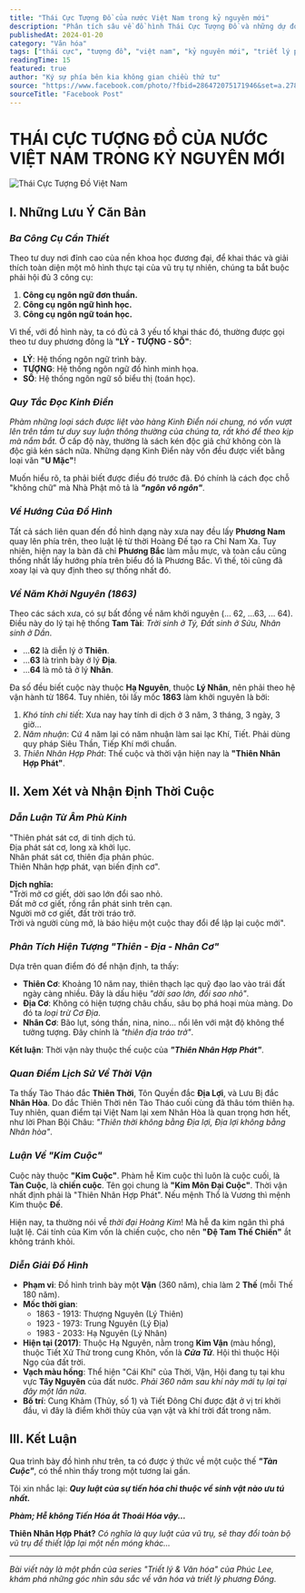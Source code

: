 ```yaml
---
title: "Thái Cực Tượng Đồ của nước Việt Nam trong kỷ nguyên mới"
description: "Phân tích sâu về đồ hình Thái Cực Tượng Đồ và những dự đoán về thời vận của Việt Nam trong kỷ nguyên mới dựa trên triết lý phương Đông."
publishedAt: 2024-01-20
category: "Văn hóa"
tags: ["thái cực", "tượng đồ", "việt nam", "kỷ nguyên mới", "triết lý phương đông"]
readingTime: 15
featured: true
author: "Ký sự phía bên kia không gian chiều thứ tư"
source: "https://www.facebook.com/photo/?fbid=286472075171946&set=a.278626265956527"
sourceTitle: "Facebook Post"
---
```


# THÁI CỰC TƯỢNG ĐỒ CỦA NƯỚC VIỆT NAM TRONG KỶ NGUYÊN MỚI

![Thái Cực Tượng Đồ Việt Nam](/images/posts/thai-cuc-tuong-do-cua-nuoc-viet-nam-trong-ky-nguyen-moi.jpg)

## **I. Những Lưu Ý Căn Bản**

### ***Ba Công Cụ Cần Thiết***

Theo tư duy nơi đỉnh cao của nền khoa học đương đại, để khai thác và giải thích toàn diện một mô hình thực tại của vũ trụ tự nhiên, chúng ta bắt buộc phải hội đủ 3 công cụ:

1.  **Công cụ ngôn ngữ đơn thuần.**
2.  **Công cụ ngôn ngữ hình học.**
3.  **Công cụ ngôn ngữ toán học.**

Vì thế, với đồ hình này, ta có đủ cả 3 yếu tố khai thác đó, thường được gọi theo tư duy phương đông là **"LÝ - TƯỢNG - SỐ"**:

*   **LÝ**: Hệ thống ngôn ngữ trình bày.
*   **TƯỢNG**: Hệ thống ngôn ngữ đồ hình minh họa.
*   **SỐ**: Hệ thống ngôn ngữ số biểu thị (toán học).

### ***Quy Tắc Đọc Kinh Điển***

*Phàm những loại sách được liệt vào hàng Kinh Điển nói chung, nó vốn vượt lên trên tầm tư duy suy luận thông thường của chúng ta, rất khó để theo kịp mà nắm bắt.* Ở cấp độ này, thường là sách kén độc giả chứ không còn là độc giả kén sách nữa. Những dạng Kinh Điển này vốn đều được viết bằng loại văn **"U Mặc"**!

Muốn hiểu rõ, ta phải biết được điều đó trước đã. Đó chính là cách đọc chỗ "không chữ" mà Nhà Phật mô tả là ***"ngôn vô ngôn"***.

### ***Về Hướng Của Đồ Hình***

Tất cả sách liên quan đến đồ hình dạng này xưa nay đều lấy **Phương Nam** quay lên phía trên, theo luật lệ từ thời Hoàng Đế tạo ra Chỉ Nam Xa. Tuy nhiên, hiện nay la bàn đã chỉ **Phương Bắc** làm mẫu mực, và toàn cầu cũng thống nhất lấy hướng phía trên biểu đồ là Phương Bắc. Vì thế, tôi cũng đã xoay lại và quy định theo sự thống nhất đó.

### ***Về Năm Khởi Nguyên (1863)***

Theo các sách xưa, có sự bất đồng về năm khởi nguyên (... 62, ...63, ... 64). Điều này do lý tại hệ thống **Tam Tài**: *Trời sinh ở Tý, Đất sinh ở Sửu, Nhân sinh ở Dần*.

*   ...**62** là diễn lý ở **Thiên**.
*   ...**63** là trình bày ở lý **Địa**.
*   ...**64** là mô tả ở lý **Nhân**.

Đa số đều biết cuộc này thuộc **Hạ Nguyên**, thuộc **Lý Nhân**, nên phải theo hệ vận hành từ 1864. Tuy nhiên, tôi lấy mốc **1863** làm khởi nguyên là bởi:

1.  *Khó tính chi tiết*: Xưa nay hay tính di dịch ở 3 năm, 3 tháng, 3 ngày, 3 giờ...
2.  *Năm nhuận*: Cứ 4 năm lại có năm nhuận làm sai lạc Khí, Tiết. Phải dùng quy pháp Siêu Thần, Tiếp Khí mới chuẩn.
3.  *Thiên Nhân Hợp Phát*: Thế cuộc và thời vận hiện nay là **"Thiên Nhân Hợp Phát"**.

## **II. Xem Xét và Nhận Định Thời Cuộc**

### ***Dẫn Luận Từ Âm Phù Kinh***

"Thiên phát sát cơ, di tinh dịch tú.  
Địa phát sát cơ, long xà khởi lục.  
Nhân phát sát cơ, thiên địa phản phúc.  
Thiên Nhân hợp phát, vạn biến định cơ".  

**Dịch nghĩa:**  
"Trời mở cơ giết, dời sao lớn đổi sao nhỏ.  
Đất mở cơ giết, rồng rắn phát sinh trên cạn.  
Người mở cơ giết, đất trời tráo trở.  
Trời và người cùng mở, là báo hiệu một cuộc thay đổi để lập lại cuộc mới".

### ***Phân Tích Hiện Tượng "Thiên - Địa - Nhân Cơ"***

Dựa trên quan điểm đó để nhận định, ta thấy:

*   **Thiên Cơ**: Khoảng 10 năm nay, thiên thạch lạc quỹ đạo lao vào trái đất ngày càng nhiều. Đây là dấu hiệu *"dời sao lớn, đổi sao nhỏ"*.
*   **Địa Cơ**: Không có hiện tượng châu chấu, sâu bọ phá hoại mùa màng. Do đó ta *loại trừ Cơ Địa*.
*   **Nhân Cơ**: Bão lụt, sóng thần, nina, nino... nổi lên với mật độ không thể tưởng tượng. Đây chính là *"thiên địa tráo trở"*.

**Kết luận**: Thời vận này thuộc thế cuộc của ***"Thiên Nhân Hợp Phát"***.

### ***Quan Điểm Lịch Sử Về Thời Vận***

Ta thấy Tào Tháo đắc **Thiên Thời**, Tôn Quyền đắc **Địa Lợi**, và Lưu Bị đắc **Nhân Hòa**. Do đắc Thiên Thời nên Tào Tháo cuối cùng đã thâu tóm thiên hạ. Tuy nhiên, quan điểm tại Việt Nam lại xem Nhân Hòa là quan trọng hơn hết, như lời Phan Bội Châu: *"Thiên thời không bằng Địa lợi, Địa lợi không bằng Nhân hòa"*.

### ***Luận Về "Kim Cuộc"***

Cuộc này thuộc **"Kim Cuộc"**. Phàm hễ Kim cuộc thì luôn là cuộc cuối, là **Tàn Cuộc**, là **chiến cuộc**. Tên gọi chung là **"Kim Môn Đại Cuộc"**. Thời vận nhất định phải là "Thiên Nhân Hợp Phát". Nếu mệnh Thổ là Vương thì mệnh Kim thuộc **Đế**.

Hiện nay, ta thường nói về *thời đại Hoàng Kim*! Mà hễ đa kim ngân thì phá luật lệ. Cái tính của Kim vốn là chiến cuộc, cho nên **"Đệ Tam Thế Chiến"** ắt không tránh khỏi.

### ***Diễn Giải Đồ Hình***

*   **Phạm vi**: Đồ hình trình bày một **Vận** (360 năm), chia làm 2 **Thế** (mỗi Thế 180 năm).
*   **Mốc thời gian**:
    *   1863 - 1913: Thượng Nguyên (Lý Thiên)
    *   1923 - 1973: Trung Nguyên (Lý Địa)
    *   1983 - 2033: Hạ Nguyên (Lý Nhân)
*   **Hiện tại (2017)**: Thuộc Hạ Nguyên, nằm trong **Kim Vận** (màu hồng), thuộc Tiết Xử Thử trong cung Khôn, vốn là ***Cửa Tử***. Hội thì thuộc Hội Ngọ của đất trời.
*   **Vạch màu hồng**: Thể hiện "Cái Khí" của Thời, Vận, Hội đang tụ tại khu vực **Tây Nguyên** của đất nước. *Phải 360 năm sau khí này mới tụ lại tại đây một lần nữa*.
*   **Bố trí**: Cung Khảm (Thủy, số 1) và Tiết Đông Chí được đặt ở vị trí khởi đầu, vì đây là điểm khởi thủy của vạn vật và khí trời đất trong năm.

## **III. Kết Luận**

Qua trình bày đồ hình như trên, ta có được ý thức về một cuộc thế ***"Tàn Cuộc"***, có thể nhìn thấy trong một tương lai gần.

Tôi xin nhắc lại: ***Quy luật của sự tiến hóa chỉ thuộc về sinh vật nào ưu tú nhất.***

***Phàm; Hễ không Tiến Hóa ắt Thoái Hóa vậy...***

**Thiên Nhân Hợp Phát?** *Có nghĩa là quy luật của vũ trụ, sẽ thay đổi toàn bộ vũ trụ để thiết lập lại một nền móng khác...*

---

*Bài viết này là một phần của series "Triết lý & Văn hóa" của Phúc Lee, khám phá những góc nhìn sâu sắc về văn hóa và triết lý phương Đông.*

